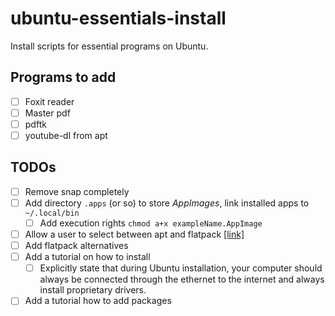 # ubuntu-essentials-install

Install scripts for essential programs on Ubuntu.

## Programs to add

- [ ] Foxit reader
- [ ] Master pdf
- [ ] pdftk
- [ ] youtube-dl from apt

## TODOs

- [ ] Remove snap completely
- [ ] Add directory `.apps` (or so) to store *AppImages*, link installed apps to `~/.local/bin`
  - [ ] Add execution rights `chmod a+x exampleName.AppImage`
- [ ] Allow a user to select between apt and flatpack [[link]](https://docs.flatpak.org/en/latest/using-flatpak.html)
- [ ] Add flatpack alternatives
- [ ] Add a tutorial on how to install
  - [ ] Explicitly state that during Ubuntu installation, your computer should always be connected through the ethernet to the internet and always install proprietary drivers.
- [ ] Add a tutorial how to add packages

